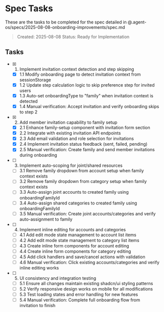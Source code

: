 # Spec Tasks

These are the tasks to be completed for the spec detailed in @.agent-os/specs/2025-08-08-onboarding-improvements/spec.md

> Created: 2025-08-08
> Status: Ready for Implementation

## Tasks

- [x] 1. Implement invitation context detection and step skipping
  - [x] 1.1 Modify onboarding page to detect invitation context from sessionStorage
  - [x] 1.2 Update step calculation logic to skip preference step for invited users
  - [x] 1.3 Auto-set onboardingType to "family" when invitation context is detected
  - [x] 1.4 Manual verification: Accept invitation and verify onboarding skips to step 2

- [x] 2. Add member invitation capability to family setup
  - [x] 2.1 Enhance family-setup component with invitation form section
  - [x] 2.2 Integrate with existing invitation API endpoints
  - [x] 2.3 Add email validation and role selection for invitations
  - [x] 2.4 Implement invitation status feedback (sent, failed, pending)
  - [x] 2.5 Manual verification: Create family and send member invitations during onboarding

- [ ] 3. Implement auto-scoping for joint/shared resources
  - [ ] 3.1 Remove family dropdown from account setup when family context exists
  - [ ] 3.2 Remove family dropdown from category setup when family context exists
  - [ ] 3.3 Auto-assign joint accounts to created family using onboardingFamilyId
  - [ ] 3.4 Auto-assign shared categories to created family using onboardingFamilyId
  - [ ] 3.5 Manual verification: Create joint accounts/categories and verify auto-assignment to family

- [ ] 4. Implement inline editing for accounts and categories
  - [ ] 4.1 Add edit mode state management to account list items
  - [ ] 4.2 Add edit mode state management to category list items
  - [ ] 4.3 Create inline form components for account editing
  - [ ] 4.4 Create inline form components for category editing
  - [ ] 4.5 Add click handlers and save/cancel actions with validation
  - [ ] 4.6 Manual verification: Click existing accounts/categories and verify inline editing works

- [ ] 5. UI consistency and integration testing
  - [ ] 5.1 Ensure all changes maintain existing shadcn/ui styling patterns
  - [ ] 5.2 Verify responsive design works on mobile for all modifications
  - [ ] 5.3 Test loading states and error handling for new features
  - [ ] 5.4 Manual verification: Complete full onboarding flow from invitation to finish